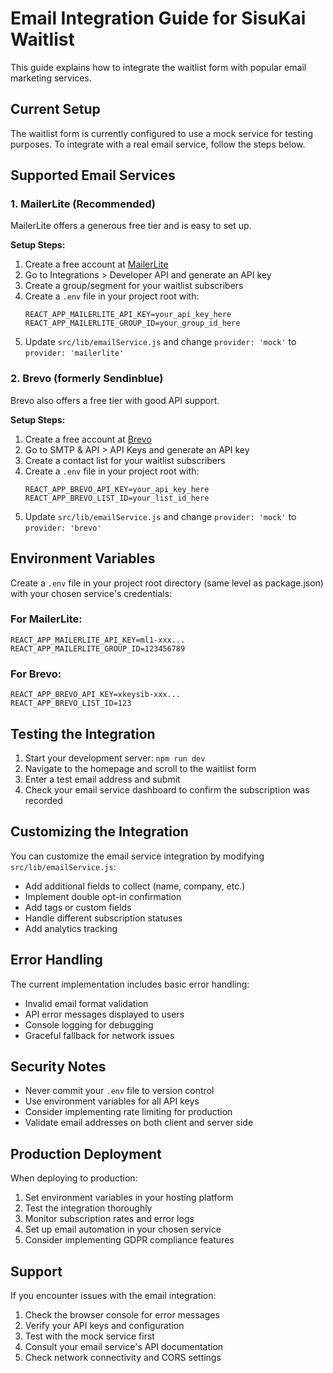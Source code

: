 # Email Integration Guide for SisuKai Waitlist

This guide explains how to integrate the waitlist form with popular email marketing services.

## Current Setup

The waitlist form is currently configured to use a mock service for testing purposes. To integrate with a real email service, follow the steps below.

## Supported Email Services

### 1. MailerLite (Recommended)
MailerLite offers a generous free tier and is easy to set up.

**Setup Steps:**
1. Create a free account at [MailerLite](https://www.mailerlite.com)
2. Go to Integrations > Developer API and generate an API key
3. Create a group/segment for your waitlist subscribers
4. Create a `.env` file in your project root with:
   ```
   REACT_APP_MAILERLITE_API_KEY=your_api_key_here
   REACT_APP_MAILERLITE_GROUP_ID=your_group_id_here
   ```
5. Update `src/lib/emailService.js` and change `provider: 'mock'` to `provider: 'mailerlite'`

### 2. Brevo (formerly Sendinblue)
Brevo also offers a free tier with good API support.

**Setup Steps:**
1. Create a free account at [Brevo](https://www.brevo.com)
2. Go to SMTP & API > API Keys and generate an API key
3. Create a contact list for your waitlist subscribers
4. Create a `.env` file in your project root with:
   ```
   REACT_APP_BREVO_API_KEY=your_api_key_here
   REACT_APP_BREVO_LIST_ID=your_list_id_here
   ```
5. Update `src/lib/emailService.js` and change `provider: 'mock'` to `provider: 'brevo'`

## Environment Variables

Create a `.env` file in your project root directory (same level as package.json) with your chosen service's credentials:

### For MailerLite:
```
REACT_APP_MAILERLITE_API_KEY=ml1-xxx...
REACT_APP_MAILERLITE_GROUP_ID=123456789
```

### For Brevo:
```
REACT_APP_BREVO_API_KEY=xkeysib-xxx...
REACT_APP_BREVO_LIST_ID=123
```

## Testing the Integration

1. Start your development server: `npm run dev`
2. Navigate to the homepage and scroll to the waitlist form
3. Enter a test email address and submit
4. Check your email service dashboard to confirm the subscription was recorded

## Customizing the Integration

You can customize the email service integration by modifying `src/lib/emailService.js`:

- Add additional fields to collect (name, company, etc.)
- Implement double opt-in confirmation
- Add tags or custom fields
- Handle different subscription statuses
- Add analytics tracking

## Error Handling

The current implementation includes basic error handling:
- Invalid email format validation
- API error messages displayed to users
- Console logging for debugging
- Graceful fallback for network issues

## Security Notes

- Never commit your `.env` file to version control
- Use environment variables for all API keys
- Consider implementing rate limiting for production
- Validate email addresses on both client and server side

## Production Deployment

When deploying to production:
1. Set environment variables in your hosting platform
2. Test the integration thoroughly
3. Monitor subscription rates and error logs
4. Set up email automation in your chosen service
5. Consider implementing GDPR compliance features

## Support

If you encounter issues with the email integration:
1. Check the browser console for error messages
2. Verify your API keys and configuration
3. Test with the mock service first
4. Consult your email service's API documentation
5. Check network connectivity and CORS settings

